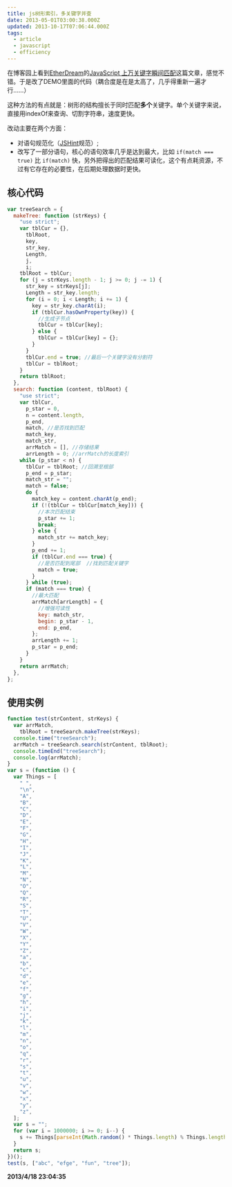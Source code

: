 ```yaml
---
title: js树形索引，多关键字并查
date: 2013-05-01T03:00:38.000Z
updated: 2013-10-17T07:06:44.000Z
tags:
  - article
  - javascript
  - efficiency
---
```


在博客园上看到[EtherDream](http://www.cnblogs.com/index-html/)的[JavaScript 上万关键字瞬间匹配](http://www.cnblogs.com/index-html/archive/2013/04/17/3025682.html)这篇文章，感觉不错。于是改了DEMO里面的代码（耦合度是在是太高了，几乎得重新一遍才行……）

这种方法的有点就是：树形的结构擅长于同时匹配**多个**关键字。单个关键字来说，直接用indexOf来查询、切割字符串，速度更快。

改动主要在两个方面：

- 对语句规范化（[JSHint](http://www.jshint.com/)规范）;
- 改写了一部分语句，核心的语句效率几乎是达到最大，比如 `if(match === true)` 比 `if(match)` 快，另外把得出的匹配结果可读化，这个有点耗资源，不过有它存在的必要性，在后期处理数据时更快。

## 核心代码

```javascript
var treeSearch = {
  makeTree: function (strKeys) {
    "use strict";
    var tblCur = {},
      tblRoot,
      key,
      str_key,
      Length,
      j,
      i;
    tblRoot = tblCur;
    for (j = strKeys.length - 1; j >= 0; j -= 1) {
      str_key = strKeys[j];
      Length = str_key.length;
      for (i = 0; i < Length; i += 1) {
        key = str_key.charAt(i);
        if (tblCur.hasOwnProperty(key)) {
          //生成子节点
          tblCur = tblCur[key];
        } else {
          tblCur = tblCur[key] = {};
        }
      }
      tblCur.end = true; //最后一个关键字没有分割符
      tblCur = tblRoot;
    }
    return tblRoot;
  },
  search: function (content, tblRoot) {
    "use strict";
    var tblCur,
      p_star = 0,
      n = content.length,
      p_end,
      match, //是否找到匹配
      match_key,
      match_str,
      arrMatch = [], //存储结果
      arrLength = 0; //arrMatch的长度索引
    while (p_star < n) {
      tblCur = tblRoot; //回溯至根部
      p_end = p_star;
      match_str = "";
      match = false;
      do {
        match_key = content.charAt(p_end);
        if (!(tblCur = tblCur[match_key])) {
          //本次匹配结束
          p_star += 1;
          break;
        } else {
          match_str += match_key;
        }
        p_end += 1;
        if (tblCur.end === true) {
          //是否匹配到尾部  //找到匹配关键字
          match = true;
        }
      } while (true);
      if (match === true) {
        //最大匹配
        arrMatch[arrLength] = {
          //增强可读性
          key: match_str,
          begin: p_star - 1,
          end: p_end,
        };
        arrLength += 1;
        p_star = p_end;
      }
    }
    return arrMatch;
  },
};
```

## 使用实例

```javascript
function test(strContent, strKeys) {
  var arrMatch,
    tblRoot = treeSearch.makeTree(strKeys);
  console.time("treeSearch");
  arrMatch = treeSearch.search(strContent, tblRoot);
  console.timeEnd("treeSearch");
  console.log(arrMatch);
}
var s = (function () {
  var Things = [
    " ",
    "\n",
    "A",
    "B",
    "C",
    "D",
    "E",
    "F",
    "G",
    "H",
    "I",
    "J",
    "K",
    "L",
    "M",
    "N",
    "O",
    "Q",
    "R",
    "S",
    "T",
    "U",
    "V",
    "W",
    "X",
    "Y",
    "Z",
    "a",
    "b",
    "c",
    "d",
    "e",
    "f",
    "g",
    "h",
    "i",
    "j",
    "k",
    "l",
    "m",
    "n",
    "o",
    "q",
    "r",
    "s",
    "t",
    "u",
    "v",
    "w",
    "x",
    "y",
    "z",
  ];
  var s = "";
  for (var i = 1000000; i >= 0; i--) {
    s += Things[parseInt(Math.random() * Things.length) % Things.length];
  }
  return s;
})();
test(s, ["abc", "efge", "fun", "tree"]);
```

**2013/4/18 23:04:35**
